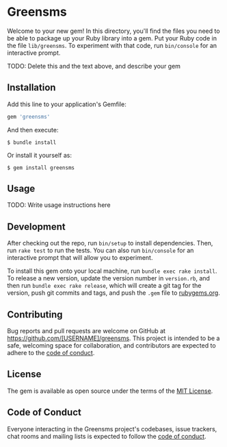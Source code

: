 # Greensms

Welcome to your new gem! In this directory, you'll find the files you need to be able to package up your Ruby library into a gem. Put your Ruby code in the file `lib/greensms`. To experiment with that code, run `bin/console` for an interactive prompt.

TODO: Delete this and the text above, and describe your gem

## Installation

Add this line to your application's Gemfile:

```ruby
gem 'greensms'
```

And then execute:

    $ bundle install

Or install it yourself as:

    $ gem install greensms

## Usage

TODO: Write usage instructions here

## Development

After checking out the repo, run `bin/setup` to install dependencies. Then, run `rake test` to run the tests. You can also run `bin/console` for an interactive prompt that will allow you to experiment.

To install this gem onto your local machine, run `bundle exec rake install`. To release a new version, update the version number in `version.rb`, and then run `bundle exec rake release`, which will create a git tag for the version, push git commits and tags, and push the `.gem` file to [rubygems.org](https://rubygems.org).

## Contributing

Bug reports and pull requests are welcome on GitHub at https://github.com/[USERNAME]/greensms. This project is intended to be a safe, welcoming space for collaboration, and contributors are expected to adhere to the [code of conduct](https://github.com/[USERNAME]/greensms/blob/master/CODE_OF_CONDUCT.md).


## License

The gem is available as open source under the terms of the [MIT License](https://opensource.org/licenses/MIT).

## Code of Conduct

Everyone interacting in the Greensms project's codebases, issue trackers, chat rooms and mailing lists is expected to follow the [code of conduct](https://github.com/[USERNAME]/greensms/blob/master/CODE_OF_CONDUCT.md).
